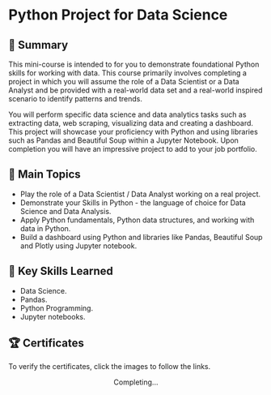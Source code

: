 #  Python Project for Data Science

## 📄 Summary 
This mini-course is intended to for you to demonstrate foundational Python skills for working with data. This course primarily involves completing a project in which you will assume the role of a Data Scientist or a Data Analyst and be provided with a real-world data set and a real-world inspired scenario to identify patterns and trends. 

You will perform specific data science and data analytics tasks such as extracting data, web scraping, visualizing data and creating a dashboard. This project will showcase your proficiency with Python and using libraries such as Pandas and Beautiful Soup within a Jupyter Notebook. Upon completion you will have an impressive project to add to your job portfolio.   

## 📑 Main Topics 
- Play the role of a Data Scientist / Data Analyst working on a real project.
- Demonstrate your Skills in Python - the language of choice for Data Science and Data Analysis. 
- Apply Python fundamentals, Python data structures, and working with data in Python.
- Build a dashboard using Python and libraries like Pandas, Beautiful Soup and Plotly using Jupyter notebook.
## 🔑 Key Skills Learned 
- Data Science.
- Pandas.
- Python Programming.
- Jupyter notebooks.


## 🏆 Certificates 
To verify the certificates, click the images to follow the links.

<p align="middle">
Completing...
 <!--<a href="https://www.coursera.org/account/accomplishments/verify/33ZAFC3HCDRM"><img src="https://user-images.githubusercontent.com/96287101/204099601-28bc087b-4527-44dc-ba9d-7b9ede8ae0d0.jpg" height="430"></a>-->
</p>


